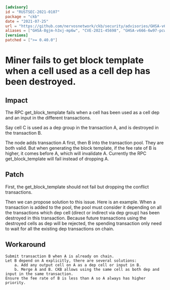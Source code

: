 ```toml
[advisory]
id = "RUSTSEC-2021-0107"
package = "ckb"
date = "2021-07-25"
url = "https://github.com/nervosnetwork/ckb/security/advisories/GHSA-v666-6w97-pcwm"
aliases = ["GHSA-8gjm-h3xj-mp6w", "CVE-2021-45698", "GHSA-v666-6w97-pcwm"]
[versions]
patched = [">= 0.40.0"]
```

# Miner fails to get block template when a cell used as a cell dep has been destroyed. 

## Impact

The RPC get_block_template fails when a cell has been used as a cell dep and an input in the different transactions.

Say cell C is used as a dep group in the transaction A, and is destroyed in the transaction B.

The node adds transaction A first, then B into the transaction pool. They are both valid. But when generating the block template, if the fee rate of B is higher, it comes before A, which will invalidate A. Currently the RPC get_block_template will fail instead of dropping A.

## Patch

First, the get_block_template should not fail but dropping the conflict transactions.

Then we can propose solution to this issue. Here is an example. When a transaction is added to the pool, the pool must consider it depending on all the transactions which dep cell (direct or indirect via dep group) has been destroyed in this transaction. Because future transactions using the destroyed cells as dep will be rejected, the spending transaction only need to wait for all the existing dep transactions on chain.

## Workaround

    Submit transaction B when A is already on chain.
    Let B depend on A explicitly, there are several solutions:
        a. Add any output cell on A as a dep cell or input in B.
        b. Merge A and B. CKB allows using the same cell as both dep and input in the same transaction.
    Ensure the fee rate of B is less than A so A always has higher priority.
